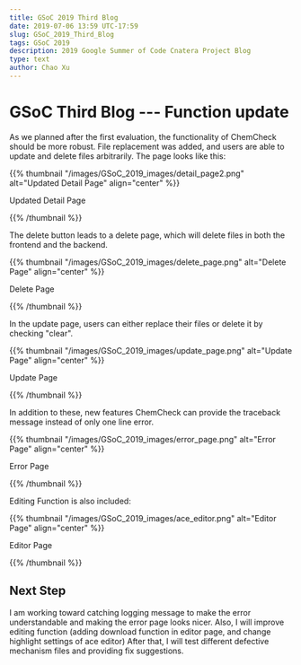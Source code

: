 ```yaml
---
title: GSoC 2019 Third Blog
date: 2019-07-06 13:59 UTC-17:59
slug: GSoC_2019_Third_Blog
tags: GSoC 2019
description: 2019 Google Summer of Code Cnatera Project Blog
type: text
author: Chao Xu
---
```


# GSoC Third Blog --- Function update

As we planned after the first evaluation, the functionality of ChemCheck should be more robust. File replacement was added, and users are able to
update and delete files arbitrarily. The page looks like this:

{{% thumbnail "/images/GSoC_2019_images/detail_page2.png" alt="Updated Detail Page" align="center" %}}

Updated Detail Page

{{% /thumbnail %}}

The delete button leads to a delete page, which will delete files in both the frontend and the backend.

{{% thumbnail "/images/GSoC_2019_images/delete_page.png" alt="Delete Page" align="center" %}}

Delete Page

{{% /thumbnail %}}

In the update page, users can either replace their files or delete it by checking "clear". 

{{% thumbnail "/images/GSoC_2019_images/update_page.png" alt="Update Page" align="center" %}}

Update Page

{{% /thumbnail %}}

In addition to these, new features ChemCheck can provide the traceback message instead of only one line error.

{{% thumbnail "/images/GSoC_2019_images/error_page.png" alt="Error Page" align="center" %}}

Error Page

{{% /thumbnail %}}

Editing Function is also included:

{{% thumbnail "/images/GSoC_2019_images/ace_editor.png" alt="Editor Page" align="center" %}}

Editor Page

{{% /thumbnail %}}

## Next Step

I am working toward catching logging message to make the error understandable and making the error page looks nicer. Also, I will improve editing function (adding download function in editor page, and change highlight settings of ace editor)  After that, I will test different
defective mechanism files and providing fix suggestions.

